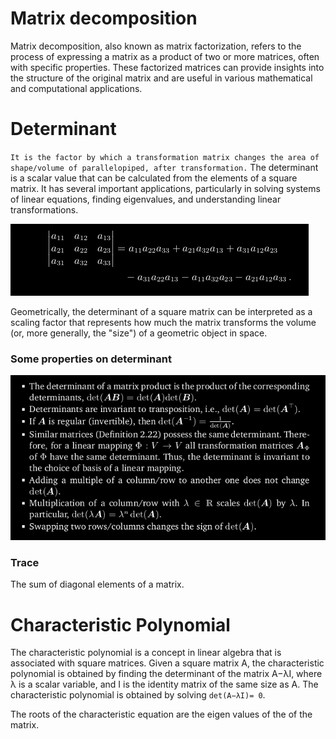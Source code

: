 # Matrix decomposition
Matrix decomposition, also known as matrix factorization, refers to the process of expressing a matrix as a product of two or more matrices, often with specific properties. These factorized matrices can provide insights into the structure of the original matrix and are useful in various mathematical and computational applications. 

# Determinant
`It is the factor by which a transformation matrix changes the area of shape/volume of parallelopiped, after transformation.`
The determinant is a scalar value that can be calculated from the elements of a square matrix. It has several important applications, particularly in solving systems of linear equations, finding eigenvalues, and understanding linear transformations.

![Alt text](<Screenshot from 2023-12-17 09-04-00.png>)

Geometrically, the determinant of a square matrix can be interpreted as a scaling factor that represents how much the matrix transforms the volume (or, more generally, the "size") of a geometric object in space.

### Some properties on determinant
![Alt text](<Screenshot from 2023-12-17 09-06-55.png>)

### Trace
The sum of diagonal elements of a matrix.

# Characteristic Polynomial
The characteristic polynomial is a concept in linear algebra that is associated with square matrices. Given a square matrix A, the characteristic polynomial is obtained by finding the determinant of the matrix A−λI, where λ is a scalar variable, and I is the identity matrix of the same size as A. The characteristic polynomial is obtained by solving `det(A−λI)= 0`.

The roots of the characteristic equation are the eigen values of the of the matrix. 
















